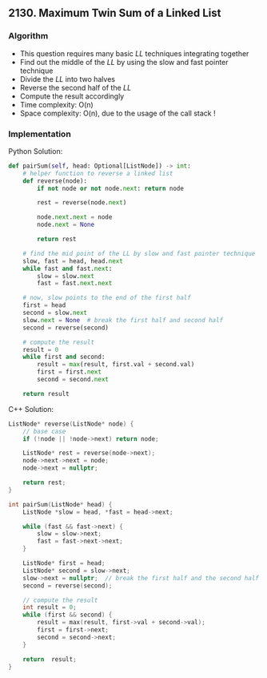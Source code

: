 ## 2130. Maximum Twin Sum of a Linked List
### Algorithm
- This question requires many basic *LL* techniques integrating together
- Find out the middle of the *LL* by using the slow and fast pointer technique
- Divide the *LL* into two halves
- Reverse the second half of the *LL*
- Compute the result accordingly
- Time complexity: O(n)
- Space complexity: O(n), due to the usage of the call stack !
### Implementation
Python Solution:
```python
def pairSum(self, head: Optional[ListNode]) -> int:
    # helper function to reverse a linked list
    def reverse(node):
        if not node or not node.next: return node

        rest = reverse(node.next)

        node.next.next = node
        node.next = None

        return rest

    # find the mid point of the LL by slow and fast pointer technique
    slow, fast = head, head.next
    while fast and fast.next:
        slow = slow.next
        fast = fast.next.next

    # now, slow points to the end of the first half
    first = head
    second = slow.next
    slow.next = None  # break the first half and second half
    second = reverse(second)

    # compute the result
    result = 0
    while first and second:
        result = max(result, first.val + second.val)
        first = first.next
        second = second.next

    return result
```
C++ Solution:
```cpp
ListNode* reverse(ListNode* node) {
    // base case
    if (!node || !node->next) return node;

    ListNode* rest = reverse(node->next);
    node->next->next = node;
    node->next = nullptr;

    return rest;
}

int pairSum(ListNode* head) {
    ListNode *slow = head, *fast = head->next;

    while (fast && fast->next) {
        slow = slow->next;
        fast = fast->next->next;
    }

    ListNode* first = head;
    ListNode* second = slow->next;
    slow->next = nullptr;  // break the first half and the second half
    second = reverse(second);

    // compute the result
    int result = 0;
    while (first && second) {
        result = max(result, first->val + second->val);
        first = first->next;
        second = second->next;
    }

    return  result;
}
```